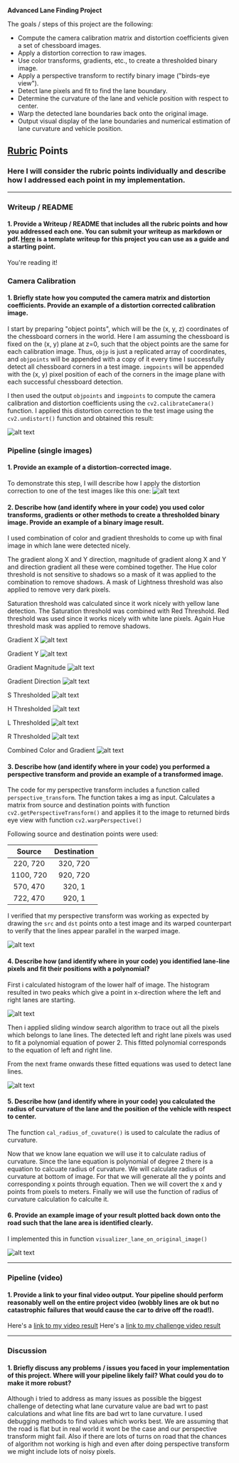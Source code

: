 
**Advanced Lane Finding Project**

The goals / steps of this project are the following:

* Compute the camera calibration matrix and distortion coefficients given a set of chessboard images.
* Apply a distortion correction to raw images.
* Use color transforms, gradients, etc., to create a thresholded binary image.
* Apply a perspective transform to rectify binary image ("birds-eye view").
* Detect lane pixels and fit to find the lane boundary.
* Determine the curvature of the lane and vehicle position with respect to center.
* Warp the detected lane boundaries back onto the original image.
* Output visual display of the lane boundaries and numerical estimation of lane curvature and vehicle position.


[image1]: ./output_images/undistortion.png "Undistorted Chessboard"
[image2]: ./output_images/undistortion_lane.png "Undistored Road"
[image3]: ./output_images/gradient_x.png "Gradient X"
[image4]: ./output_images/gradient_y.png "Gradient Y"
[image5]: ./output_images/gradient_mag.png "Gradient Magnitude"
[image6]: ./output_images/gradient_direction.png "Gradient Direction"
[image7]: ./output_images/s_thresholded.png "S Thresholded"
[image8]: ./output_images/h_thresholded.png "H Thresholded"
[image9]: ./output_images/l_thresholded.png "L Thresholded"
[image10]: ./output_images/r_thresholded.png "R Thresholded"
[image11]: ./output_images/combined_output.png "Combined Output"
[image12]: ./output_images/perspective_transform.png "Perspective Transform"
[image13]: ./output_images/histogram.png "Histogram"
[image14]: ./output_images/sliding_window_search.png "Sliding Window Search"
[image15]: ./output_images/detected_lane_on_original.png "Detected Lane on Image"



## [Rubric](https://review.udacity.com/#!/rubrics/571/view) Points

### Here I will consider the rubric points individually and describe how I addressed each point in my implementation.  

---

### Writeup / README

#### 1. Provide a Writeup / README that includes all the rubric points and how you addressed each one.  You can submit your writeup as markdown or pdf.  [Here](https://github.com/udacity/CarND-Advanced-Lane-Lines/blob/master/writeup_template.md) is a template writeup for this project you can use as a guide and a starting point.  

You're reading it!

### Camera Calibration

#### 1. Briefly state how you computed the camera matrix and distortion coefficients. Provide an example of a distortion corrected calibration image.

I start by preparing "object points", which will be the (x, y, z) coordinates of the chessboard corners in the world. Here I am assuming the chessboard is fixed on the (x, y) plane at z=0, such that the object points are the same for each calibration image.  Thus, `objp` is just a replicated array of coordinates, and `objpoints` will be appended with a copy of it every time I successfully detect all chessboard corners in a test image.  `imgpoints` will be appended with the (x, y) pixel position of each of the corners in the image plane with each successful chessboard detection.  

I then used the output `objpoints` and `imgpoints` to compute the camera calibration and distortion coefficients using the `cv2.calibrateCamera()` function.  I applied this distortion correction to the test image using the `cv2.undistort()` function and obtained this result: 

![alt text][image1]

### Pipeline (single images)

#### 1. Provide an example of a distortion-corrected image.

To demonstrate this step, I will describe how I apply the distortion correction to one of the test images like this one:
![alt text][image2]

#### 2. Describe how (and identify where in your code) you used color transforms, gradients or other methods to create a thresholded binary image.  Provide an example of a binary image result.

I used combination of color and gradient thresholds to come up with final image in which lane were detected nicely. 

The gradient along X and Y direction, magnitude of gradient along X and Y and direction gradient all these were combined together. The Hue color threshold is not sensitive to shadows so a mask of it was applied to the combination to remove shadows. A mask of Lightness threshold was also applied to remove very dark pixels.

Saturation threshold was calculated since it work nicely with yellow lane detection. The Saturation threshold was combined with Red Threshold. Red threshold was used since it works nicely with white lane pixels. Again Hue threshold mask was applied to remove shadows.


Gradient X
![alt text][image3]

Gradient Y
![alt text][image4]

Gradient Magnitude
![alt text][image5]

Gradient Direction
![alt text][image6]

S Thresholded
![alt text][image7]

H Thresholded
![alt text][image8]

L Thresholded
![alt text][image9]

R Thresholded
![alt text][image10]

Combined Color and Gradient
![alt text][image11]


#### 3. Describe how (and identify where in your code) you performed a perspective transform and provide an example of a transformed image.

The code for my perspective transform includes a function called `perspective_transform`. 
The function takes a img as input. Calculates a matrix from source and destination points with function `cv2.getPerspectiveTransform()` and applies it to the image to returned birds eye view with function `cv2.warpPerspective()`

Following source and destination points were used:

| Source        | Destination   | 
|:-------------:|:-------------:| 
| 220, 720      | 320, 720        | 
| 1100, 720      | 920, 720      |
| 570, 470     | 320, 1      |
| 722, 470      | 920, 1        |

I verified that my perspective transform was working as expected by drawing the `src` and `dst` points onto a test image and its warped counterpart to verify that the lines appear parallel in the warped image.

![alt text][image12]

#### 4. Describe how (and identify where in your code) you identified lane-line pixels and fit their positions with a polynomial?

First i calculated histogram of the lower half of image. The histogram resulted in two peaks which give a point in x-direction where the left and right lanes are starting.

![alt text][image13]

Then i applied sliding window search algorithm to trace out all the pixels which belongs to lane lines. The detected left and right lane pixels was used to fit a polynomial equation of power 2. This fitted polynomial corresponds to the equation of left and right line. 

From the next frame onwards these fitted equations was used to detect lane lines.

![alt text][image14]

#### 5. Describe how (and identify where in your code) you calculated the radius of curvature of the lane and the position of the vehicle with respect to center.

The function `cal_radius_of_cuvature()` is used to calculate the radius of curvature.

Now that we know lane equation we will use it to calculate radius of curvature. Since the lane equation is polynomial of degree 2 there is a equation to calcuate radius of curvature. We will calculate radius of curvature at bottom of image. For that we will generate all the y points and corresponding x points through equation. Then we will covert the x and y points from pixels to meters. Finally we will use the function of radius of curvature calculation fo calculte it.

#### 6. Provide an example image of your result plotted back down onto the road such that the lane area is identified clearly.

I implemented this in function `visualizer_lane_on_original_image()`

![alt text][image15]

---

### Pipeline (video)

#### 1. Provide a link to your final video output.  Your pipeline should perform reasonably well on the entire project video (wobbly lines are ok but no catastrophic failures that would cause the car to drive off the road!).

Here's a [link to my video result](./output_videos/project_video.mp4)
Here's a [link to my challenge video result](./output_videos/challenge_video.mp4)

---

### Discussion

#### 1. Briefly discuss any problems / issues you faced in your implementation of this project.  Where will your pipeline likely fail?  What could you do to make it more robust?

Although i tried to address as many issues as possible the biggest challenge of detecting what lane curvature value are bad wrt to past calculations and what line fits are bad wrt to lane curvature. I used debugging methods to find values which works best. We are assuming that the road is flat but in real world it wont be the case and our perspective transform might fail. Also if there are lots of turns on road that the chances of algorithm not working is high and even after doing perspective transform we might include lots of noisy pixels.